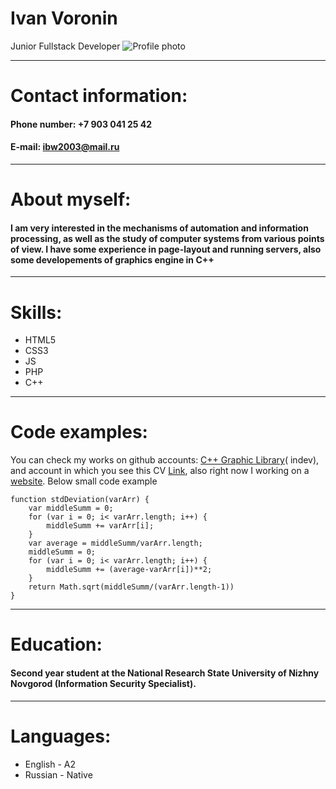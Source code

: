 # Ivan Voronin
Junior Fullstack Developer
![Profile photo](https://sun9-50.userapi.com/impg/w45zg96Ezy9wyr_sKn7WtugNSJGP7Kgy1hqqGg/prVMH39uBbc.jpg?size=2560x1706&quality=96&sign=eb6d447c5b79d39ae75380f6e2dc7ae6&type=album)
***
# Contact information:
#### __Phone number:__ +7 903 041 25 42
#### __E-mail:__ ibw2003@mail.ru
---
# About myself:
#### I am very interested in the mechanisms of automation and information processing, as well as the study of computer systems from various points of view. I have some experience in page-layout and running servers, also some developements of graphics engine in C++
---
# Skills:
* HTML5
* CSS3
* JS
* PHP
* С++
---
# Code examples:
You can check my works on github accounts: [C++ Graphic Library](https://github.com/Creep416/SmallFrogLibs)( indev), and account in which you see this CV [Link](https://github.com/GIBERCREEPER), also right now I working on a [website](http://95.79.32.189/ginseng/pages/main.php). Below small code example
```
function stdDeviation(varArr) {
	var middleSumm = 0;
	for (var i = 0; i< varArr.length; i++) {
		middleSumm += varArr[i];
	}
	var average = middleSumm/varArr.length;
	middleSumm = 0;
	for (var i = 0; i< varArr.length; i++) {
		middleSumm += (average-varArr[i])**2;
	}
	return Math.sqrt(middleSumm/(varArr.length-1))
}
```
---
# Education:
#### Second year student at the National Research State University of Nizhny Novgorod (Information Security Specialist).
---
# Languages:
* English - A2
* Russian - Native
